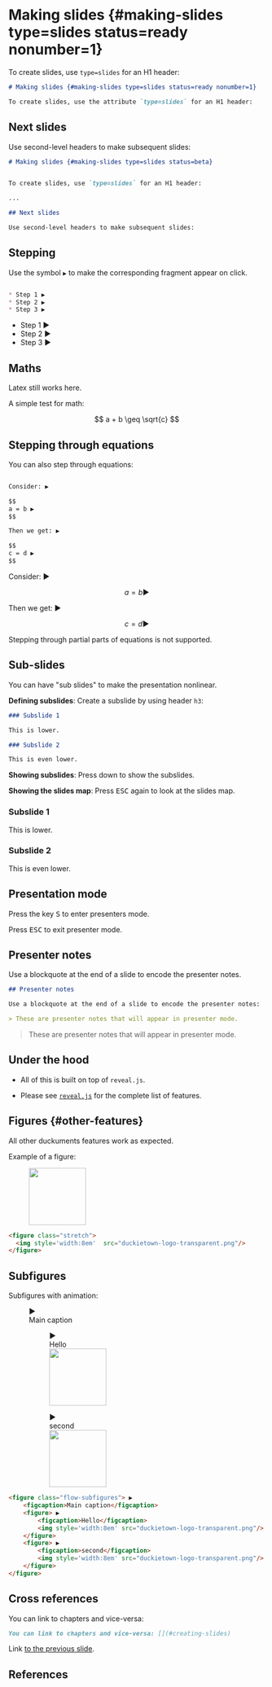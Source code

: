 # Making slides {#making-slides type=slides status=ready nonumber=1}

To create slides, use `type=slides` for an H1 header:

```markdown 
# Making slides {#making-slides type=slides status=ready nonumber=1}

To create slides, use the attribute `type=slides` for an H1 header:

```

## Next slides


Use second-level headers to make subsequent slides:

```markdown
# Making slides {#making-slides type=slides status=beta}


To create slides, use `type=slides` for an H1 header:

...

## Next slides

Use second-level headers to make subsequent slides:


``` 


## Stepping 

Use the symbol `▶` to make the corresponding fragment appear on click.


```markdown

* Step 1 ▶
* Step 2 ▶
* Step 3 ▶

```

* Step 1 ▶
* Step 2 ▶
* Step 3 ▶
 

## Maths

Latex still works here.

A simple test for math: 

$$
a + b \geq \sqrt{c} 
$$

## Stepping through equations

You can also step through equations:

```markdown 

Consider: ▶

$$
a = b ▶
$$

Then we get: ▶

$$
c = d ▶
$$
```

Consider: ▶

$$
a = b ▶
$$

Then we get: ▶

$$
c = d ▶
$$

Stepping through partial parts of equations is not supported. 



## Sub-slides

You can have "sub slides" to make the presentation nonlinear.

**Defining subslides**: Create a subslide by using header `h3`:

```markdown
### Subslide 1

This is lower.

### Subslide 2

This is even lower.
```

**Showing subslides**: Press down to show the subslides.


**Showing the slides map**: Press <kbd>ESC</kbd> again to look at the slides map.


### Subslide 1

This is lower.

### Subslide 2

This is even lower.

## Presentation mode

Press the key <kbd>S</kbd> to enter presenters mode.

Press <kbd>ESC</kbd> to exit presenter mode.


## Presenter notes

Use a blockquote at the end of a slide to encode the presenter notes.

```markdown
## Presenter notes

Use a blockquote at the end of a slide to encode the presenter notes:

> These are presenter notes that will appear in presenter mode.
```

> These are presenter notes that will appear in presenter mode. 

## Under the hood

* All of this is built on top of `reveal.js`. 

* Please see [`reveal.js`](https://revealjs.com/) for the complete list of features.

## Figures {#other-features}

All other duckuments features work as expected.

Example of a figure:

<figure class="stretch">
  <img style='width:8em'  src="duckietown-logo-transparent.png"/>
</figure>

```html
<figure class="stretch">
  <img style='width:8em'  src="duckietown-logo-transparent.png"/>
</figure>
```

## Subfigures

Subfigures with animation:

<figure class="flow-subfigures"> ▶
    <figcaption>Main caption</figcaption>
    <figure> ▶
        <figcaption>Hello</figcaption>
        <img style='width:8em' src="duckietown-logo-transparent.png"/>
    </figure>
    <figure> ▶
        <figcaption>second</figcaption>
        <img style='width:8em' src="duckietown-logo-transparent.png"/>
    </figure>
</figure>

```html
<figure class="flow-subfigures"> ▶
    <figcaption>Main caption</figcaption>
    <figure> ▶
        <figcaption>Hello</figcaption>
        <img style='width:8em' src="duckietown-logo-transparent.png"/>
    </figure>
    <figure> ▶
        <figcaption>second</figcaption>
        <img style='width:8em' src="duckietown-logo-transparent.png"/>
    </figure>
</figure>
```     


## Cross references

You can link to chapters and vice-versa: [](#creating-slides)

```markdown
You can link to chapters and vice-versa: [](#creating-slides)
```

Link [to the previous slide](#other-features).

## References

